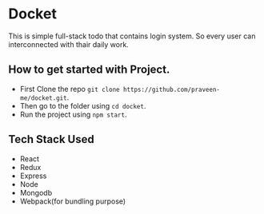 # Docket
This is simple full-stack todo that contains login system. So every user can interconnected with thair daily work.

## How to get started with Project.
* First Clone the repo `git clone https://github.com/praveen-me/docket.git`.
* Then go to the folder using `cd docket`.
* Run the project using `npm start`.

## Tech Stack Used
* React
* Redux
* Express
* Node
* Mongodb
* Webpack(for bundling purpose)
